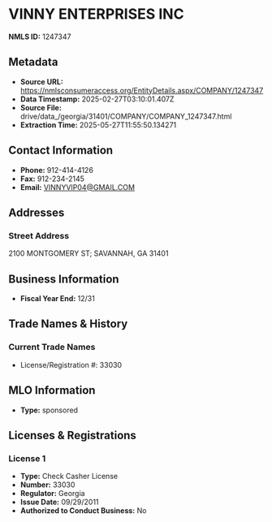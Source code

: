 # VINNY ENTERPRISES INC

**NMLS ID:** 1247347

## Metadata
- **Source URL:** https://nmlsconsumeraccess.org/EntityDetails.aspx/COMPANY/1247347
- **Data Timestamp:** 2025-02-27T03:10:01.407Z
- **Source File:** drive/data_/georgia/31401/COMPANY/COMPANY_1247347.html
- **Extraction Time:** 2025-05-27T11:55:50.134271

## Contact Information
- **Phone:** 912-414-4126
- **Fax:** 912-234-2145
- **Email:** VINNYVIP04@GMAIL.COM

## Addresses
### Street Address
2100 MONTGOMERY ST; SAVANNAH, GA 31401

## Business Information
- **Fiscal Year End:** 12/31

## Trade Names & History
### Current Trade Names
- License/Registration #: 33030

## MLO Information
- **Type:** sponsored

## Licenses & Registrations

### License 1
- **Type:** Check Casher License
- **Number:** 33030
- **Regulator:** Georgia
- **Issue Date:** 09/29/2011
- **Authorized to Conduct Business:** No

